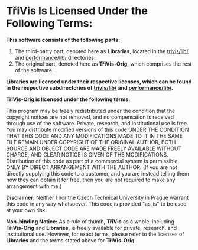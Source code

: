 # TřiVis Is Licensed Under the Following Terms:

**This software consists of the following parts:**
1. The third-party part, denoted here as **Libraries**, located in the [trivis/lib/](trivis/lib) and [performance/lib/](performance/lib) directories.
2. The original part, denoted here as **TřiVis-Orig**, which comprises the rest of the software.

**Libraries are licensed under their respective licenses, which can be found in the respective subdirectories of [trivis/lib/](trivis/lib) and [performance/lib/](performance/lib).**

**TřiVis-Orig is licensed under the following terms:**

This program may be freely redistributed under the condition that the copyright notices are not removed, and no compensation is received through use of the software.
Private, research, and institutional use is free.
You may distribute modified versions of this code UNDER THE CONDITION THAT THIS CODE AND ANY MODIFICATIONS MADE TO IT IN THE SAME FILE REMAIN UNDER COPYRIGHT OF THE ORIGINAL AUTHOR, BOTH SOURCE AND OBJECT CODE ARE MADE FREELY AVAILABLE WITHOUT CHARGE, AND CLEAR NOTICE IS GIVEN OF THE MODIFICATIONS.
Distribution of this code as part of a commercial system is permissible ONLY BY DIRECT ARRANGEMENT WITH THE AUTHOR.
(If you are not directly supplying this code to a customer, and you are instead telling them how they can obtain it for free, then you are not required to make any arrangement with me.)

**Disclaimer:** Neither I nor the Czech Technical University in Prague warrant this code in any way whatsoever.
This code is provided "as-is" to be used at your own risk.

**Non-binding Notice:** As a rule of thumb, **TřiVis** as a whole, including **TřiVis-Orig** and **Libraries**, is freely available for private, research, and institutional use.
However, for exact terms, please refer to the licenses of **Libraries** and the terms stated above for **TřiVis-Orig**.
